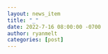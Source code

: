 ```yaml
---
layout: news_item
title: "_"
date: 2022-7-16 08:00:00 -0700
author: ryanmelt
categories: [post]
---
```


